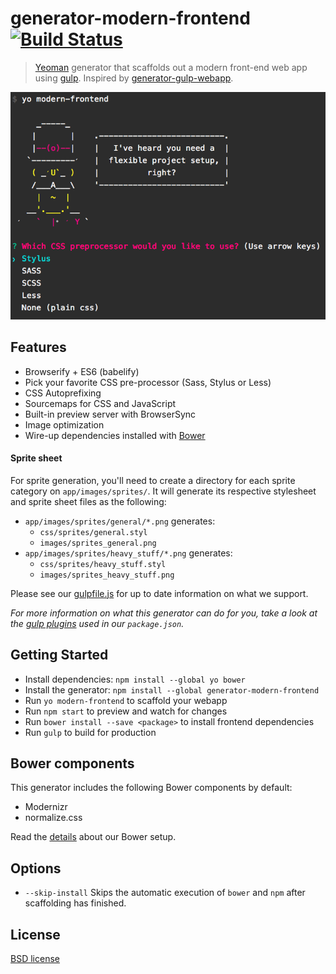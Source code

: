 # generator-modern-frontend [![Build Status](https://secure.travis-ci.org/endel/generator-modern-frontend.png?branch=master)](https://travis-ci.org/endel/generator-modern-frontend)

> [Yeoman](http://yeoman.io) generator that scaffolds out a modern front-end web app using [gulp](http://gulpjs.com/). Inspired by [generator-gulp-webapp](https://github.com/yeoman/generator-gulp-webapp).

![](screenshot.png)

## Features

* Browserify + ES6 (babelify)
* Pick your favorite CSS pre-processor (Sass, Stylus or Less)
* CSS Autoprefixing
* Sourcemaps for CSS and JavaScript
* Built-in preview server with BrowserSync
* Image optimization
* Wire-up dependencies installed with [Bower](http://bower.io)

#### Sprite sheet

For sprite generation, you'll need to create a directory for each sprite
category on `app/images/sprites/`. It will generate its respective stylesheet
and sprite sheet files as the following:

- `app/images/sprites/general/*.png` generates:
  - `css/sprites/general.styl`
  - `images/sprites_general.png`
- `app/images/sprites/heavy_stuff/*.png` generates:
  - `css/sprites/heavy_stuff.styl`
  - `images/sprites_heavy_stuff.png`

Please see our [gulpfile.js](app/templates/gulpfile.js) for up to date information on what we support.

*For more information on what this generator can do for you, take a look at the [gulp plugins](app/templates/_package.json) used in our `package.json`.*

## Getting Started

- Install dependencies: `npm install --global yo bower`
- Install the generator: `npm install --global generator-modern-frontend`
- Run `yo modern-frontend` to scaffold your webapp
- Run `npm start` to preview and watch for changes
- Run `bower install --save <package>` to install frontend dependencies
- Run `gulp` to build for production

## Bower components

This generator includes the following Bower components by default:

- Modernizr
- normalize.css

Read the [details](docs/bower.md) about our Bower setup.

## Options

- `--skip-install`
  Skips the automatic execution of `bower` and `npm` after scaffolding has finished.

## License

[BSD license](http://opensource.org/licenses/bsd-license.php)
